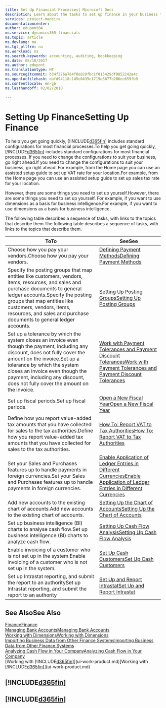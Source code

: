 ```yaml
---
title: Set Up Financial Processes| Microsoft Docs
description: Learn about the tasks to set up finance in your business to suit all your accounting, auditing, or bookkeeping needs.
services: project-madeira
documentationcenter: 
author: edupont04
ms.service: dynamics365-financials
ms.topic: article
ms.devlang: na
ms.tgt_pltfrm: na
ms.workload: na
ms.search.keywords: accounting, auditing, bookkeeping
ms.date: 08/10/2017
ms.author: edupont
ms.translationtype: HT
ms.sourcegitcommit: b34f276a764f0e828fbc1f015429df9852242a4c
ms.openlocfilehash: dafd94118c145e0435c1715e6677b206ec659fb0
ms.contentlocale: en-gb
ms.lasthandoff: 02/02/2018

---
```

# <a name="setting-up-finance"></a><span data-ttu-id="3514a-103">Setting Up Finance</span><span class="sxs-lookup"><span data-stu-id="3514a-103">Setting Up Finance</span></span>
<span data-ttu-id="3514a-104">To help you get going quickly, [!INCLUDE[d365fin](includes/d365fin_md.md)] includes standard configurations for most financial processes.</span><span class="sxs-lookup"><span data-stu-id="3514a-104">To help you get going quickly, [!INCLUDE[d365fin](includes/d365fin_md.md)] includes standard configurations for most financial processes.</span></span> <span data-ttu-id="3514a-105">If you need to change the configurations to suit your business, go right ahead.</span><span class="sxs-lookup"><span data-stu-id="3514a-105">If you need to change the configurations to suit your business, go right ahead.</span></span> <span data-ttu-id="3514a-106">For example, from the Home page you can use an assisted setup guide to set up VAT rate for your location.</span><span class="sxs-lookup"><span data-stu-id="3514a-106">For example, from the Home page you can use an assisted setup guide to set up sales tax rate for your location.</span></span>  

<span data-ttu-id="3514a-107">However, there are some things you need to set up yourself.</span><span class="sxs-lookup"><span data-stu-id="3514a-107">However, there are some things you need to set up yourself.</span></span> <span data-ttu-id="3514a-108">For example, if you want to use dimensions as a basis for business intelligence.</span><span class="sxs-lookup"><span data-stu-id="3514a-108">For example, if you want to use dimensions as a basis for business intelligence.</span></span>  

<span data-ttu-id="3514a-109">The following table describes a sequence of tasks, with links to the topics that describe them.</span><span class="sxs-lookup"><span data-stu-id="3514a-109">The following table describes a sequence of tasks, with links to the topics that describe them.</span></span>

| <span data-ttu-id="3514a-110">To</span><span class="sxs-lookup"><span data-stu-id="3514a-110">To</span></span> | <span data-ttu-id="3514a-111">See</span><span class="sxs-lookup"><span data-stu-id="3514a-111">See</span></span> |
| --- | --- |
| <span data-ttu-id="3514a-112">Choose how you pay your vendors.</span><span class="sxs-lookup"><span data-stu-id="3514a-112">Choose how you pay your vendors.</span></span> |[<span data-ttu-id="3514a-113">Defining Payment Methods</span><span class="sxs-lookup"><span data-stu-id="3514a-113">Defining Payment Methods</span></span>](finance-payment-methods.md) |
| <span data-ttu-id="3514a-114">Specify the posting groups that map entities like customers, vendors, items, resources, and sales and purchase documents to general ledger accounts.</span><span class="sxs-lookup"><span data-stu-id="3514a-114">Specify the posting groups that map entities like customers, vendors, items, resources, and sales and purchase documents to general ledger accounts.</span></span> |[<span data-ttu-id="3514a-115">Setting Up Posting Groups</span><span class="sxs-lookup"><span data-stu-id="3514a-115">Setting Up Posting Groups</span></span>](finance-posting-groups.md)|
|<span data-ttu-id="3514a-116">Set up a tolerance by which the system closes an invoice even though the payment, including any discount, does not fully cover the amount on the invoice.</span><span class="sxs-lookup"><span data-stu-id="3514a-116">Set up a tolerance by which the system closes an invoice even though the payment, including any discount, does not fully cover the amount on the invoice.</span></span>|[<span data-ttu-id="3514a-117">Work with Payment Tolerances and Payment Discount Tolerances</span><span class="sxs-lookup"><span data-stu-id="3514a-117">Work with Payment Tolerances and Payment Discount Tolerances</span></span>](finance-payment-tolerance-and-payment-discount-tolerance.md)|
| <span data-ttu-id="3514a-118">Set up fiscal periods.</span><span class="sxs-lookup"><span data-stu-id="3514a-118">Set up fiscal periods.</span></span> |[<span data-ttu-id="3514a-119">Open a New Fiscal Year</span><span class="sxs-lookup"><span data-stu-id="3514a-119">Open a New Fiscal Year</span></span>](finance-how-open-new-fiscal-year.md) |
| <span data-ttu-id="3514a-120">Define how you report value-added tax amounts that you have collected for sales to the tax authorities.</span><span class="sxs-lookup"><span data-stu-id="3514a-120">Define how you report value-added tax amounts that you have collected for sales to the tax authorities.</span></span> |[<span data-ttu-id="3514a-121">How To: Report VAT to Tax Authorities</span><span class="sxs-lookup"><span data-stu-id="3514a-121">How To: Report VAT to Tax Authorities</span></span>](finance-how-report-vat.md)|
| <span data-ttu-id="3514a-122">Set your Sales and Purchases features up to handle payments in foreign currencies.</span><span class="sxs-lookup"><span data-stu-id="3514a-122">Set your Sales and Purchases features up to handle payments in foreign currencies.</span></span>|[<span data-ttu-id="3514a-123">Enable Application of Ledger Entries in Different Currencies</span><span class="sxs-lookup"><span data-stu-id="3514a-123">Enable Application of Ledger Entries in Different Currencies</span></span>](finance-how-enable-application-ledger-entries-different-currencies.md)
| <span data-ttu-id="3514a-124">Add new accounts to the existing chart of accounts.</span><span class="sxs-lookup"><span data-stu-id="3514a-124">Add new accounts to the existing chart of accounts.</span></span> |[<span data-ttu-id="3514a-125">Setting Up the Chart of Accounts</span><span class="sxs-lookup"><span data-stu-id="3514a-125">Setting Up the Chart of Accounts</span></span>](finance-setup-chart-accounts.md) |
| <span data-ttu-id="3514a-126">Set up business intelligence (BI) charts to analyse cash flow.</span><span class="sxs-lookup"><span data-stu-id="3514a-126">Set up business intelligence (BI) charts to analyze cash flow.</span></span> |[<span data-ttu-id="3514a-127">Setting Up Cash Flow Analysis</span><span class="sxs-lookup"><span data-stu-id="3514a-127">Setting Up Cash Flow Analysis</span></span>](finance-setup-cash-flow-analyses.md) |
|<span data-ttu-id="3514a-128">Enable invoicing of a customer who is not set up in the system.</span><span class="sxs-lookup"><span data-stu-id="3514a-128">Enable invoicing of a customer who is not set up in the system.</span></span>|[<span data-ttu-id="3514a-129">Set Up Cash Customers</span><span class="sxs-lookup"><span data-stu-id="3514a-129">Set Up Cash Customers</span></span>](finance-how-to-set-up-cash-customers.md)|
| <span data-ttu-id="3514a-130">Set up Intrastat reporting, and submit the report to an authority</span><span class="sxs-lookup"><span data-stu-id="3514a-130">Set up Intrastat reporting, and submit the report to an authority</span></span> | [<span data-ttu-id="3514a-131">Set Up and Report Intrastat</span><span class="sxs-lookup"><span data-stu-id="3514a-131">Set Up and Report Intrastat</span></span>](finance-how-setup-report-intrastat.md)|

## <a name="see-also"></a><span data-ttu-id="3514a-132">See Also</span><span class="sxs-lookup"><span data-stu-id="3514a-132">See Also</span></span>
[<span data-ttu-id="3514a-133">Finance</span><span class="sxs-lookup"><span data-stu-id="3514a-133">Finance</span></span>](finance.md)  
[<span data-ttu-id="3514a-134">Managing Bank Accounts</span><span class="sxs-lookup"><span data-stu-id="3514a-134">Managing Bank Accounts</span></span>](bank-manage-bank-accounts.md)  
[<span data-ttu-id="3514a-135">Working with Dimensions</span><span class="sxs-lookup"><span data-stu-id="3514a-135">Working with Dimensions</span></span>](finance-dimensions.md)  
[<span data-ttu-id="3514a-136">Importing Business Data from Other Finance Systems</span><span class="sxs-lookup"><span data-stu-id="3514a-136">Importing Business Data from Other Finance Systems</span></span>](upload-data.md)  
[<span data-ttu-id="3514a-137">Analyzing Cash Flow in Your Company</span><span class="sxs-lookup"><span data-stu-id="3514a-137">Analyzing Cash Flow in Your Company</span></span>](finance-analyze-cash-flow.md)  
<span data-ttu-id="3514a-138">[Working with [!INCLUDE[d365fin](includes/d365fin_md.md)]](ui-work-product.md)</span><span class="sxs-lookup"><span data-stu-id="3514a-138">[Working with [!INCLUDE[d365fin](includes/d365fin_md.md)]](ui-work-product.md)</span></span>  

## [!INCLUDE[d365fin](includes/free_trial_md.md)]  
## [!INCLUDE[d365fin](includes/training_link_md.md)]

